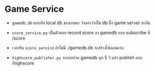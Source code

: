 # Game Service

- `gamedb.db` แยกกับ local db ของเกมนะ จำลองว่าเป็น db ฝั่ง game server ละกัน  

- `score_service.py` เป็นตัวคอย record score ลง gamedb คอย subscribe ที /score  
- เวลารัน `score_service` ถ้าไม่มี ./gamedb.db จะสร้างให้ตอนแรก

- `highscore_publisher.py` จะคอยอ่าน gamedb ทุก 5 วิ แล้ว publish ออก /highscore  
